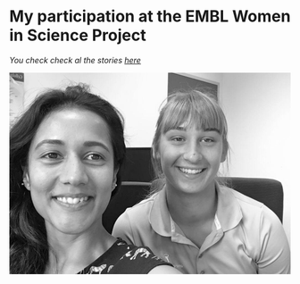 # My participation at the EMBL Women in Science Project

*You check check al the stories [here](https://malvikasharan.github.io/EMBL-Women-2019/)*

![](./../images/embl_wis.jpg)
